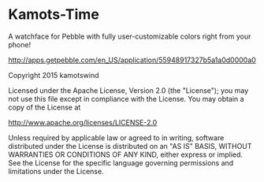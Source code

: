 # Kamots-Time
A watchface for Pebble with fully user-customizable colors right from your phone!

http://apps.getpebble.com/en_US/application/55948917327b5a1a0d0000a0

Copyright 2015 kamotswind

Licensed under the Apache License, Version 2.0 (the "License"); you may not use this file except in compliance with the License. You may obtain a copy of the License at

http://www.apache.org/licenses/LICENSE-2.0

Unless required by applicable law or agreed to in writing, software distributed under the License is distributed on an "AS IS" BASIS, WITHOUT WARRANTIES OR CONDITIONS OF ANY KIND, either express or implied. See the License for the specific language governing permissions and limitations under the License.
